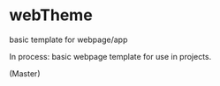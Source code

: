 # webTheme
basic template for webpage/app
 
 In process: basic webpage template for use in projects. 

 (Master)
 
